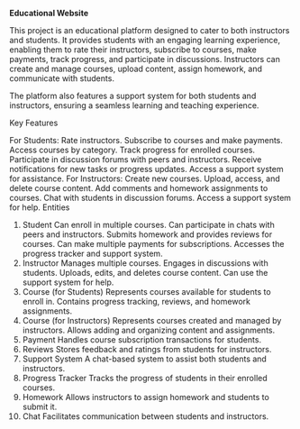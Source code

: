 **Educational Website**


This project is an educational platform designed to cater to both instructors and students. It provides students with an engaging learning experience, enabling them to rate their instructors, subscribe to courses, make payments, track progress, and participate in discussions. Instructors can create and manage courses, upload content, assign homework, and communicate with students.

The platform also features a support system for both students and instructors, ensuring a seamless learning and teaching experience.

Key Features

For Students: 
Rate instructors.
Subscribe to courses and make payments.
Access courses by category.
Track progress for enrolled courses.
Participate in discussion forums with peers and instructors.
Receive notifications for new tasks or progress updates.
Access a support system for assistance.
For Instructors: 
Create new courses.
Upload, access, and delete course content.
Add comments and homework assignments to courses.
Chat with students in discussion forums.
Access a support system for help.
Entities

1. Student
Can enroll in multiple courses.
Can participate in chats with peers and instructors.
Submits homework and provides reviews for courses.
Can make multiple payments for subscriptions.
Accesses the progress tracker and support system.
2. Instructor
Manages multiple courses.
Engages in discussions with students.
Uploads, edits, and deletes course content.
Can use the support system for help.
3. Course (for Students)
Represents courses available for students to enroll in.
Contains progress tracking, reviews, and homework assignments.
4. Course (for Instructors)
Represents courses created and managed by instructors.
Allows adding and organizing content and assignments.
5. Payment
Handles course subscription transactions for students.
6. Reviews
Stores feedback and ratings from students for instructors.
7. Support System
A chat-based system to assist both students and instructors.
8. Progress Tracker
Tracks the progress of students in their enrolled courses.
9. Homework
Allows instructors to assign homework and students to submit it.
10. Chat
Facilitates communication between students and instructors.
